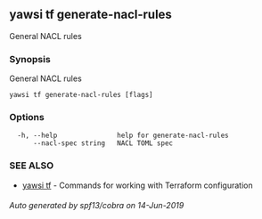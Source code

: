 ## yawsi tf generate-nacl-rules

General NACL rules

### Synopsis


General NACL rules

```
yawsi tf generate-nacl-rules [flags]
```

### Options

```
  -h, --help               help for generate-nacl-rules
      --nacl-spec string   NACL TOML spec
```

### SEE ALSO
* [yawsi tf](yawsi_tf.md)	 - Commands for working with Terraform configuration

###### Auto generated by spf13/cobra on 14-Jun-2019
